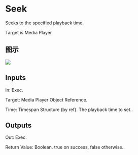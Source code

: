 # Seek

Seeks to the specified playback time.

Target is Media Player

## 图示

![]($-20221218-20013851.png)

## Inputs

In: Exec.

Target: Media Player Object Reference.

Time: Timespan Structure (by ref). The playback time to set..  

## Outputs

Out: Exec.

Return Value: Boolean. true on success, false otherwise..

